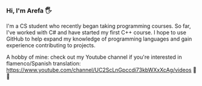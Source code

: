 ### Hi, I'm Arefa 🖐

I'm a CS student who recently began taking programming courses. So far, I've worked with C# and have started my first C++ course. I hope to use GitHub to help expand my knowledge of programming languages and gain experience contributing to projects.



A hobby of mine: check out my Youtube channel if you're interested in flamenco/Spanish translation: https://www.youtube.com/channel/UC2ScLnGpccdi73kbWXxXcAg/videos 💃💃


